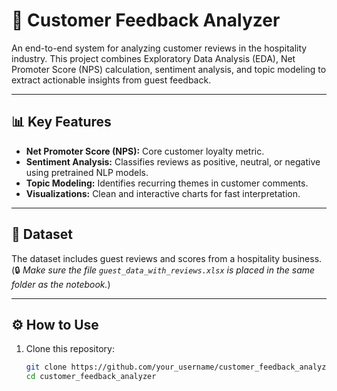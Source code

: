 # 🧠 Customer Feedback Analyzer

An end-to-end system for analyzing customer reviews in the hospitality industry. This project combines Exploratory Data Analysis (EDA), Net Promoter Score (NPS) calculation, sentiment analysis, and topic modeling to extract actionable insights from guest feedback.

---

## 📊 Key Features

- **Net Promoter Score (NPS):** Core customer loyalty metric.
- **Sentiment Analysis:** Classifies reviews as positive, neutral, or negative using pretrained NLP models.
- **Topic Modeling:** Identifies recurring themes in customer comments.
- **Visualizations:** Clean and interactive charts for fast interpretation.

---

## 📁 Dataset

The dataset includes guest reviews and scores from a hospitality business.  
(🔒 *Make sure the file `guest_data_with_reviews.xlsx` is placed in the same folder as the notebook.*)

---

## ⚙️ How to Use

1. Clone this repository:
   ```bash
   git clone https://github.com/your_username/customer_feedback_analyzer.git
   cd customer_feedback_analyzer
